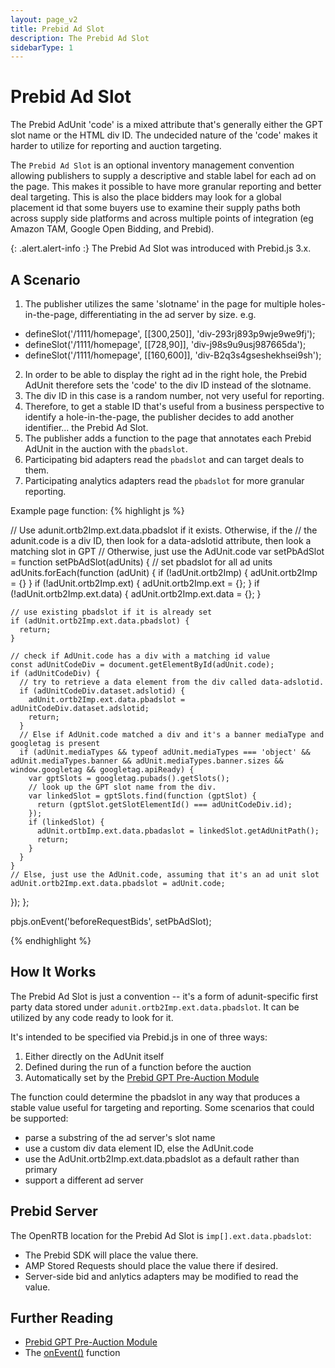 ```yaml
---
layout: page_v2
title: Prebid Ad Slot
description: The Prebid Ad Slot
sidebarType: 1
---
```


# Prebid Ad Slot

The Prebid AdUnit 'code' is a mixed attribute that's generally either the GPT slot name or the HTML div ID. The undecided nature of the 'code' makes it harder to utilize for reporting and auction targeting.

The `Prebid Ad Slot` is an optional inventory management convention allowing publishers to supply a descriptive and stable label for each ad on the page. This makes it possible to have more granular reporting and better deal targeting. This is also the place bidders may look for a global placement id that some buyers use to examine their supply paths both across supply side platforms and across multiple points of integration (eg Amazon TAM, Google Open Bidding, and Prebid). 

{: .alert.alert-info :}
The Prebid Ad Slot was introduced with Prebid.js 3.x.

## A Scenario

1. The publisher utilizes the same 'slotname' in the page for multiple holes-in-the-page, differentiating in the ad server by size. e.g.
- defineSlot('/1111/homepage', [[300,250]], 'div-293rj893p9wje9we9fj');
- defineSlot('/1111/homepage', [[728,90]], 'div-j98s9u9usj987665da');
- defineSlot('/1111/homepage', [[160,600]], 'div-B2q3s4gseshekhsei9sh');
2. In order to be able to display the right ad in the right hole, the Prebid AdUnit therefore sets the 'code' to the div ID instead of the slotname.
3. The div ID in this case is a random number, not very useful for reporting.
4. Therefore, to get a stable ID that's useful from a business perspective to identify a hole-in-the-page, the publisher
decides to add another identifier... the Prebid Ad Slot.
5. The publisher adds a function to the page that annotates each Prebid AdUnit in the auction with the `pbadslot`.
6. Participating bid adapters read the `pbadslot` and can target deals to them.
7. Participating analytics adapters read the `pbadslot` for more granular reporting.

Example page function:
{% highlight js %}

// Use adunit.ortb2Imp.ext.data.pbadslot if it exists. Otherwise, if the
// the adunit.code is a div ID, then look for a data-adslotid attribute, then look a matching slot in GPT
// Otherwise, just use the AdUnit.code
var setPbAdSlot = function setPbAdSlot(adUnits) {
  // set pbadslot for all ad units
  adUnits.forEach(function (adUnit) {
    if (!adUnit.ortb2Imp) {
      adUnit.ortb2Imp = {}
    }
    if (!adUnit.ortb2Imp.ext) {
      adUnit.ortb2Imp.ext = {};
    }
    if (!adUnit.ortb2Imp.ext.data) {
      adUnit.ortb2Imp.ext.data = {};
    }

    // use existing pbadslot if it is already set
    if (adUnit.ortb2Imp.ext.data.pbadslot) {
      return;
    }

    // check if AdUnit.code has a div with a matching id value
    const adUnitCodeDiv = document.getElementById(adUnit.code);
    if (adUnitCodeDiv) {
      // try to retrieve a data element from the div called data-adslotid.
      if (adUnitCodeDiv.dataset.adslotid) {
        adUnit.ortb2Imp.ext.data.pbadslot = adUnitCodeDiv.dataset.adslotid;
        return;
      }
      // Else if AdUnit.code matched a div and it's a banner mediaType and googletag is present
      if (adUnit.mediaTypes && typeof adUnit.mediaTypes === 'object' && adUnit.mediaTypes.banner && adUnit.mediaTypes.banner.sizes && window.googletag && googletag.apiReady) {
        var gptSlots = googletag.pubads().getSlots();
        // look up the GPT slot name from the div.
        var linkedSlot = gptSlots.find(function (gptSlot) {
          return (gptSlot.getSlotElementId() === adUnitCodeDiv.id);
        });
        if (linkedSlot) {
          adUnit.ortbImp.ext.data.pbadaslot = linkedSlot.getAdUnitPath();
          return;
        }
      }
    }
    // Else, just use the AdUnit.code, assuming that it's an ad unit slot
    adUnit.ortb2Imp.ext.data.pbadslot = adUnit.code;
  });
};

pbjs.onEvent('beforeRequestBids', setPbAdSlot);

{% endhighlight %}

## How It Works

The Prebid Ad Slot is just a convention -- it's a form of adunit-specific first party data
stored under `adunit.ortb2Imp.ext.data.pbadslot`.
It can be utilized by any code ready to look for it.

It's intended to be specified via Prebid.js in one of three ways:

1. Either directly on the AdUnit itself
2. Defined during the run of a function before the auction
3. Automatically set by the [Prebid GPT Pre-Auction Module](/dev-docs/modules/gpt-pre-auction.md)

The function could determine the pbadslot in any way that produces a stable value useful for targeting and reporting.
Some scenarios that could be supported:

- parse a substring of the ad server's slot name
- use a custom div data element ID, else the AdUnit.code
- use the AdUnit.ortb2Imp.ext.data.pbadslot as a default rather than primary
- support a different ad server

## Prebid Server

The OpenRTB location for the Prebid Ad Slot is `imp[].ext.data.pbadslot`:

- The Prebid SDK will place the value there.
- AMP Stored Requests should place the value there if desired.
- Server-side bid and anlytics adapters may be modified to read the value.

## Further Reading


- [Prebid GPT Pre-Auction Module](/dev-docs/modules/gpt-pre-auction.md)
- The [onEvent()](/dev-docs/publisher-api-reference/onEvent.html) function

